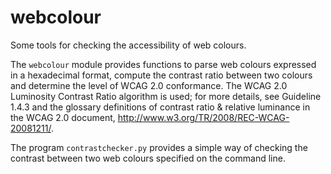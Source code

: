 webcolour
=========

Some tools for checking the accessibility of web colours.

The ```webcolour``` module provides functions to parse web colours
expressed in a hexadecimal format, compute the contrast ratio between
two colours and determine the level of WCAG 2.0 conformance.
The WCAG 2.0 Luminosity Contrast Ratio algorithm is used; for more
details, see Guideline 1.4.3 and the glossary definitions of contrast
ratio & relative luminance in the WCAG 2.0 document,
http://www.w3.org/TR/2008/REC-WCAG-20081211/.

The program ```contrastchecker.py``` provides a simple way of checking
the contrast between two web colours specified on the command line.
